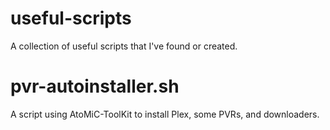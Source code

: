 # useful-scripts

A collection of useful scripts that I've found or created.

# pvr-autoinstaller.sh

A script using AtoMiC-ToolKit to install Plex, some PVRs, and downloaders.
